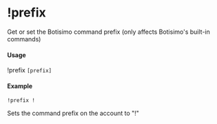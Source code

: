 # !prefix
Get or set the Botisimo command prefix (only affects Botisimo's built-in commands)

#### Usage
!prefix `[prefix]`

#### Example
    !prefix !

Sets the command prefix on the account to "!"

